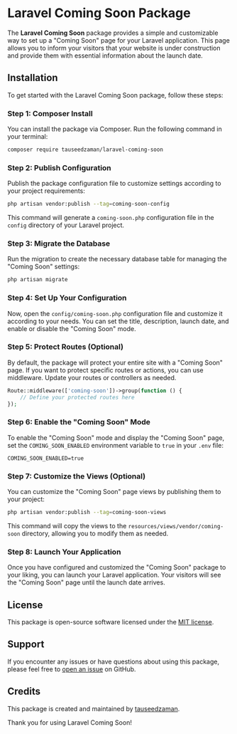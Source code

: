 # Laravel Coming Soon Package

The **Laravel Coming Soon** package provides a simple and customizable way to set up a "Coming Soon" page for your Laravel application. This page allows you to inform your visitors that your website is under construction and provide them with essential information about the launch date.

## Installation

To get started with the Laravel Coming Soon package, follow these steps:

### Step 1: Composer Install

You can install the package via Composer. Run the following command in your terminal:

```bash
composer require tauseedzaman/laravel-coming-soon
```

### Step 2: Publish Configuration

Publish the package configuration file to customize settings according to your project requirements:

```bash
php artisan vendor:publish --tag=coming-soon-config
```

This command will generate a `coming-soon.php` configuration file in the `config` directory of your Laravel project.

### Step 3: Migrate the Database

Run the migration to create the necessary database table for managing the "Coming Soon" settings:

```bash
php artisan migrate
```

### Step 4: Set Up Your Configuration

Now, open the `config/coming-soon.php` configuration file and customize it according to your needs. You can set the title, description, launch date, and enable or disable the "Coming Soon" mode.

### Step 5: Protect Routes (Optional)

By default, the package will protect your entire site with a "Coming Soon" page. If you want to protect specific routes or actions, you can use middleware. Update your routes or controllers as needed.

```php
Route::middleware(['coming-soon'])->group(function () {
    // Define your protected routes here
});
```

### Step 6: Enable the "Coming Soon" Mode

To enable the "Coming Soon" mode and display the "Coming Soon" page, set the `COMING_SOON_ENABLED` environment variable to `true` in your `.env` file:

```
COMING_SOON_ENABLED=true
```

### Step 7: Customize the Views (Optional)

You can customize the "Coming Soon" page views by publishing them to your project:

```bash
php artisan vendor:publish --tag=coming-soon-views
```

This command will copy the views to the `resources/views/vendor/coming-soon` directory, allowing you to modify them as needed.

### Step 8: Launch Your Application

Once you have configured and customized the "Coming Soon" package to your liking, you can launch your Laravel application. Your visitors will see the "Coming Soon" page until the launch date arrives.

## License

This package is open-source software licensed under the [MIT license](LICENSE).

## Support

If you encounter any issues or have questions about using this package, please feel free to [open an issue](https://github.com/tauseedzaman/laravel-coming-soon/issues) on GitHub.

## Credits

This package is created and maintained by [tauseedzaman](https://github.com/tauseedzaman).

Thank you for using Laravel Coming Soon!
```
